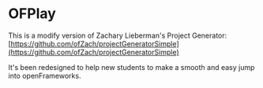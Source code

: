 # OFPlay 

This is a modify version of Zachary Lieberman's Project Generator: [https://github.com/ofZach/projectGeneratorSimple](https://github.com/ofZach/projectGeneratorSimple)

It's been redesigned to help new students to make a smooth and easy jump into openFrameworks.